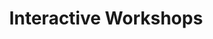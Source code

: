 ---
day: 1
time: 3:00-6:00PM
name: workshops
title: Interactive Workshops
location: E6
link: https://www.mae.ucla.edu/
---